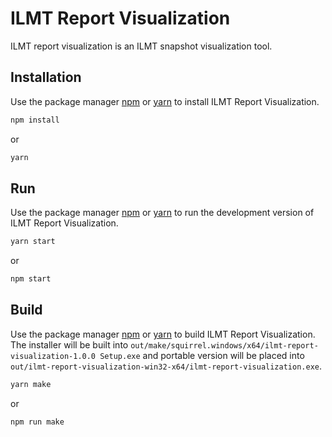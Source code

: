 # ILMT Report Visualization

ILMT report visualization is an ILMT snapshot visualization tool.

## Installation

Use the package manager [npm](https://pip.pypa.io/en/stable/) or [yarn](https://pip.pypa.io/en/stable/) to install ILMT Report Visualization.

```bash
npm install
```

or

```bash
yarn
```

## Run

Use the package manager [npm](https://www.npmjs.com/) or [yarn](https://yarnpkg.com/) to run the development version of ILMT Report Visualization.

```bash
yarn start
```

or

```bash
npm start
```

## Build

Use the package manager [npm](https://www.npmjs.com/) or [yarn](https://yarnpkg.com/) to build ILMT Report Visualization.
The installer will be built into `out/make/squirrel.windows/x64/ilmt-report-visualization-1.0.0 Setup.exe`
and portable version will be placed into `out/ilmt-report-visualization-win32-x64/ilmt-report-visualization.exe`.

```bash
yarn make
```

or

```bash
npm run make
```
